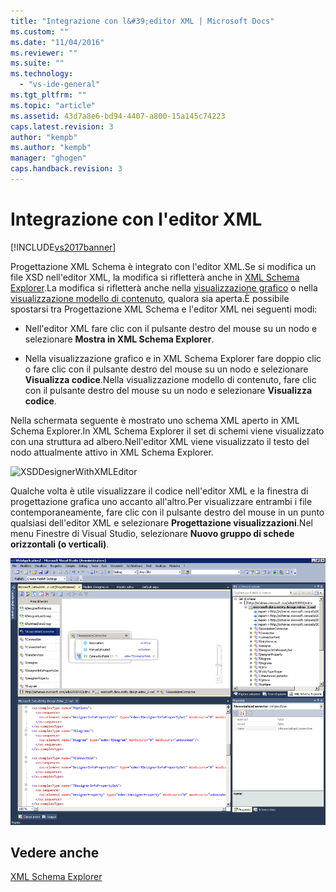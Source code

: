 ```yaml
---
title: "Integrazione con l&#39;editor XML | Microsoft Docs"
ms.custom: ""
ms.date: "11/04/2016"
ms.reviewer: ""
ms.suite: ""
ms.technology: 
  - "vs-ide-general"
ms.tgt_pltfrm: ""
ms.topic: "article"
ms.assetid: 43d7a8e6-bd94-4407-a800-15a145c74223
caps.latest.revision: 3
author: "kempb"
ms.author: "kempb"
manager: "ghogen"
caps.handback.revision: 3
---
```

# Integrazione con l&#39;editor XML
[!INCLUDE[vs2017banner](../code-quality/includes/vs2017banner.md)]

Progettazione XML Schema è integrato con l'editor XML.Se si modifica un file XSD nell'editor XML, la modifica si rifletterà anche in [XML Schema Explorer](../xml-tools/xml-schema-explorer.md).La modifica si rifletterà anche nella [visualizzazione grafico](../xml-tools/graph-view.md) o nella [visualizzazione modello di contenuto](../xml-tools/content-model-view.md), qualora sia aperta.È possibile spostarsi tra Progettazione XML Schema e l'editor XML nei seguenti modi:  
  
-   Nell'editor XML fare clic con il pulsante destro del mouse su un nodo e selezionare **Mostra in XML Schema Explorer**.  
  
-   Nella visualizzazione grafico e in XML Schema Explorer fare doppio clic o fare clic con il pulsante destro del mouse su un nodo e selezionare **Visualizza codice**.Nella visualizzazione modello di contenuto, fare clic con il pulsante destro del mouse su un nodo e selezionare **Visualizza codice**.  
  
 Nella schermata seguente è mostrato uno schema XML aperto in XML Schema Explorer.In XML Schema Explorer il set di schemi viene visualizzato con una struttura ad albero.Nell'editor XML viene visualizzato il testo del nodo attualmente attivo in XML Schema Explorer.  
  
 ![XSDDesignerWithXMLEditor](~/docs/xml-tools/media/xsddesignerwithxmleditor.gif "XSDDesignerWithXMLEditor")  
  
 Qualche volta è utile visualizzare il codice nell'editor XML e la finestra di progettazione grafica uno accanto all'altro.Per visualizzare entrambi i file contemporaneamente, fare clic con il pulsante destro del mouse in un punto qualsiasi dell'editor XML e selezionare **Progettazione visualizzazioni**.Nel menu Finestre di Visual Studio, selezionare **Nuovo gruppo di schede orizzontali \(o verticali\)**.  
  
 ![XSDDesignerWithXMLEditorAndCMV](../xml-tools/media/xsddesignerwithxmleditorandcmv.gif "XSDDesignerWithXMLEditorAndCMV")  
  
## Vedere anche  
 [XML Schema Explorer](../xml-tools/xml-schema-explorer.md)